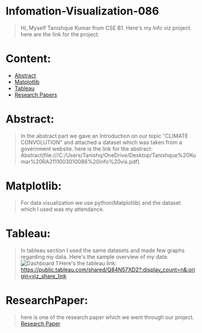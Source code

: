 # Infomation-Visualization-086
>Hi, Myself Tanishque Kumar from CSE B1. Here's my Info viz project.
>here are the link for the project.
# Content:
* [Abstract](Abstract)
* [Matplotlib](Matplotlib)
* [Tableau](Tableau)
* [Research Papers](ResearchPaper)

# Abstract:
>In the abstract part we gave an Introduction on our topic "CLIMATE CONVOLUTION" and attached a dataset which was taken from a government website.
>here is the link for the abstract: Abstract(file:///C:/Users/Tanishq/OneDrive/Desktop/Tanishque%20Kumar%20RA2111003010086%20info%20vis.pdf)

# Matplotlib: 
>For data visualization we use python(Matplotlib) and the dataset which I used was my attendance.

# Tableau:
>In tableau section I used the same datasets and made few graphs regarding my data.
>Here's the sample overview of my data: ![Dashboard 1](https://github.com/Tani2189/Infomation-Visualization-086/assets/96855667/3c9fc868-0817-47f1-8a41-e320e78283ea)
>Here's the tableau link: https://public.tableau.com/shared/Q84N57XD2?:display_count=n&:origin=viz_share_link

# ResearchPaper:
>here is one of the research paper which we went through our project.
>[Research Paper](https://www.connectedpapers.com/main/4ac0ca7f960d6da46d14ead821dfa8ead446e742/Comparing-and-Interpreting-Differently%20Designed-Random-Forests-for-Next%20Day-Severe-Weather-Hazard-Prediction/graph)
